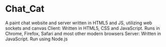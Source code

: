 Chat_Cat
========

A paint chat website and server written in HTML5 and JS, utilizing web sockets and canvas 
Client: Written in HTML5, CSS and JavaScript. Runs in Chrome, Firefox, Safari and most other modern browsers
Server: Written in JavaScript. Run using Node.js

